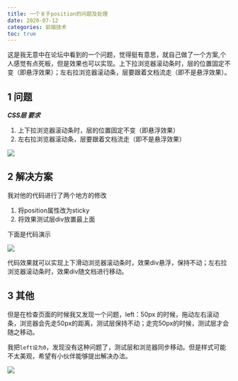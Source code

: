```yaml
---
title: 一个关于position的问题及处理
date: 2020-07-12
categories: 前端技术
toc: true
---
```


这是我无意中在论坛中看到的一个问题，觉得挺有意思，就自己做了一个方案,个人感觉有点死板，但是效果也可以实现。上下拉浏览器滚动条时，层的位置固定不变（即悬浮效果）；左右拉浏览器滚动条，层要跟着文档流走（即不是悬浮效果）。
<!-- more -->
## 1 问题

***CSS层 要求***

1. 上下拉浏览器滚动条时，层的位置固定不变（即悬浮效果）
2. 左右拉浏览器滚动条，层要跟着文档流走（即不是悬浮效果）

![](https://vkceyugu.cdn.bspapp.com/VKCEYUGU-imgbed/19ae4469-6b93-454d-900e-1a5170473bb4.png)

## 2 解决方案

我对他的代码进行了两个地方的修改

1. 将position属性改为sticky
2. 将效果测试层div放置最上面

下面是代码演示

![](https://vkceyugu.cdn.bspapp.com/VKCEYUGU-imgbed/ddf3133d-f65b-4773-888b-5b74b904a82c.png)

代码效果就可以实现上下滑动浏览器滚动条时，效果div悬浮，保持不动；左右拉浏览器滚动条时，效果div随文档进行移动。

## 3 其他

但是在检查页面的时候我又发现一个问题，left：50px 的时候，拖动左右滚动条，浏览器会先走50px的距离，测试层保持不动；走完50px的时候，测试层才会随之移动。

我把`left设为0`，发现没有这种问题了，测试层和浏览器同步移动。但是样式可能不太美观，希望有小伙伴能够提出解决办法。

![](https://vkceyugu.cdn.bspapp.com/VKCEYUGU-imgbed/6bdb0f3f-6802-40cf-98b0-85d907a1f860.gif)

